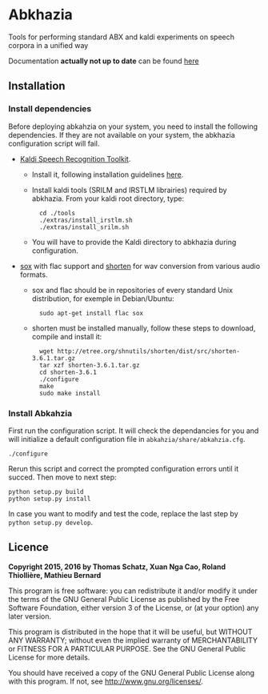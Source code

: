 # Abkhazia

Tools for performing standard ABX and kaldi experiments on speech
corpora in a unified way

Documentation **actually not up to date** can be found
[here](https://github.com/bootphon/abkhazia/wiki)


## Installation

### Install dependencies

Before deploying abkahzia on your system, you need to install the
following dependencies. If they are not available on your system, the
abkhazia configuration script will fail.

* [Kaldi Speech Recognition Toolkit](http://kaldi-asr.org).

	* Install it, following installation guidelines
      [here](http://kaldi-asr.org/doc/install.html).

    * Install kaldi tools (SRILM and IRSTLM librairies) required by
      abkhazia. From your kaldi root directory, type:

            cd ./tools
            ./extras/install_irstlm.sh
            ./extras/install_srilm.sh

    * You will have to provide the Kaldi directory to abkhazia during
      configuration.

* [sox](http://sox.sourceforge.net) with flac support and
  [shorten](http://etree.org/shnutils/shorten) for wav conversion from
  various audio formats.

    * sox and flac should be in repositories of every standard Unix
      distribution, for exemple in Debian/Ubuntu:

    	    sudo apt-get install flac sox

   	* shorten must be installed manually, follow these steps to
      download, compile and install it:

    	    wget http://etree.org/shnutils/shorten/dist/src/shorten-3.6.1.tar.gz
            tar xzf shorten-3.6.1.tar.gz
            cd shorten-3.6.1
            ./configure
            make
            sudo make install


### Install Abkahzia

First run the configuration script. It will check the dependancies for
you and will initialize a default configuration file in
`abkahzia/share/abkahzia.cfg`.

    ./configure

 Rerun this script and correct the prompted configuration errors until
 it succed. Then move to next step:

    python setup.py build
    python setup.py install

In case you want to modify and test the code, replace the last step by
``python setup.py develop``.


## Licence

**Copyright 2015, 2016 by Thomas Schatz, Xuan Nga Cao, Roland Thiollière, Mathieu Bernard**

This program is free software: you can redistribute it and/or modify
it under the terms of the GNU General Public License as published by
the Free Software Foundation, either version 3 of the License, or
(at your option) any later version.

This program is distributed in the hope that it will be useful,
but WITHOUT ANY WARRANTY; without even the implied warranty of
MERCHANTABILITY or FITNESS FOR A PARTICULAR PURPOSE.  See the
GNU General Public License for more details.

You should have received a copy of the GNU General Public License
along with this program.  If not, see <http://www.gnu.org/licenses/>.
